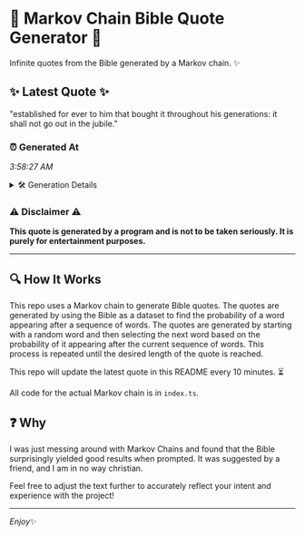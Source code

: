 # 📖 Markov Chain Bible Quote Generator 📖

Infinite quotes from the Bible generated by a Markov chain. ✨

## ✨ Latest Quote ✨
"established for ever to him that bought it throughout his generations: it shall not go out in the jubile."

### ⏰ Generated At
*3:58:27 AM*

<details>
    <summary>🛠️ Generation Details</summary>
    <p>
        <strong>🌱 Seed:</strong> established<br>
        <strong>🔄 Iterations:</strong> 18<br>
        <strong>📜 Context History:</strong><br>[ established ]: for<br>[ established, for ]: ever<br>[ established, for, ever ]: to<br>[ established, for, ever, to ]: him<br>[ established, for, ever, to, him ]: that<br>[ established, for, ever, to, him, that ]: bought<br>[ for, ever, to, him, that, bought ]: it<br>[ ever, to, him, that, bought, it ]: throughout<br>[ to, him, that, bought, it, throughout ]: his<br>[ him, that, bought, it, throughout, his ]: generations:<br>[ that, bought, it, throughout, his, generations: ]: it<br>[ bought, it, throughout, his, generations:, it ]: shall<br>[ it, throughout, his, generations:, it, shall ]: not<br>[ throughout, his, generations:, it, shall, not ]: go<br>[ his, generations:, it, shall, not, go ]: out<br>[ generations:, it, shall, not, go, out ]: in<br>[ it, shall, not, go, out, in ]: the<br>[ shall, not, go, out, in, the ]: jubile.<br>
    </p>
</details>

### ⚠️ Disclaimer ⚠️
**This quote is generated by a program and is not to be taken seriously. It is purely for entertainment purposes.**

---

## 🔍 How It Works

This repo uses a Markov chain to generate Bible quotes. The quotes are generated by using the Bible as a dataset to find the probability of a word appearing after a sequence of words. The quotes are generated by starting with a random word and then selecting the next word based on the probability of it appearing after the current sequence of words. This process is repeated until the desired length of the quote is reached.

This repo will update the latest quote in this README every 10 minutes. ⏳

All code for the actual Markov chain is in `index.ts`.

## ❓ Why

I was just messing around with Markov Chains and found that the Bible surprisingly yielded good results when prompted. 
It was suggested by a friend, and I am in no way christian.

Feel free to adjust the text further to accurately reflect your intent and experience with the project!

---

*Enjoy*✨
